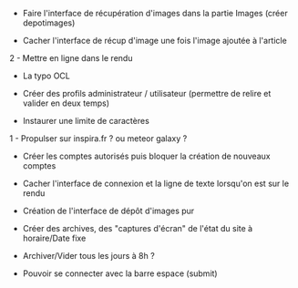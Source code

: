 - Faire l'interface de récupération d'images dans la partie Images (créer depotimages)

- Cacher l'interface de récup d'image une fois l'image ajoutée à l'article

2 - Mettre en ligne dans le rendu

- La typo OCL

- Créer des profils administrateur / utilisateur (permettre de relire et valider en deux temps)

- Instaurer une limite de caractères

1 - Propulser sur inspira.fr ? ou meteor galaxy ?

- Créer les comptes autorisés puis bloquer la création de nouveaux comptes

- Cacher l'interface de connexion et la ligne de texte lorsqu'on est sur le rendu

- Création de l'interface de dépôt d'images pur

- Créer des archives, des "captures d'écran" de l'état du site à horaire/Date fixe
- Archiver/Vider tous les jours à 8h ?

- Pouvoir se connecter avec la barre espace (submit) 
